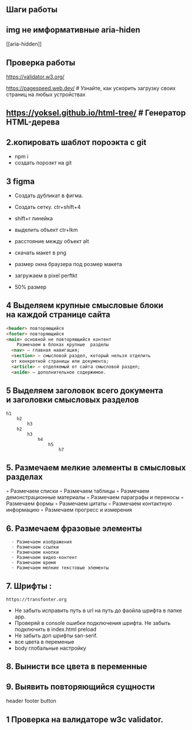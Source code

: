 ## Шаги работы

## img не имформативные aria-hiden
[[aria-hidden]]

## Проверка работы
https://validator.w3.org/

https://pagespeed.web.dev/ # Узнайте, как ускорить загрузку своих страниц на любых устройствах

https://yoksel.github.io/html-tree/ # Генератор HTML-дерева
---------------------------------------------------------------------
## 2.копировать шаблот пороэкта c git
- npm i
- создать пороэкт на git

## 3  figma
- Создать дубликат в фигма.
- Создать сетку. ctr+shift+4
-  shift+r линейка
- выделить объект ctr+lkm
- расстояние между объект alt

- скачать макет в png
- размер окна браузера под розмер макета
- загружаем в pixel perftkt
- 50% размер


## 4 Выделяем крупные смысловые блоки на каждой странице сайта
```html
<header> повторяющийся
<footer> повторяющийся
<main> основной не повторяющийся контент
	Размечаем в блоках крупные  разделы
  <nav> — главная навигация;
  <section> — смысловой раздел, который нельзя отделить
  от конкретной страницы или документа;
  <article> — отделяемый от сайта смысловой раздел;
  <aside> — дополнительное содержимое.
```

## 5 Выделяем заголовок всего документа и заголовки смысловых разделов
	h1
		h2
			h3
		h2
			h3
				h4
					h5
						h7
## 5. Размечаем мелкие элементы в смысловых разделах
  ◦ Размечаем списки
  ◦ Размечаем таблицы
  ◦ Размечаем демонстрационные материалы
  ◦ Размечаем параграфы и переносы
  ◦ Размечаем формы
  ◦ Размечаем цитаты
  ◦ Размечаем контактную информацию
  ◦ Размечаем прогресс и измерения
      
## 6. Размечаем фразовые элементы
	  ◦ Размечаем изображения
	  ◦ Размечаем ссылки
	  ◦ Размечаем кнопки
	  ◦ Размечаем видео-контент
	  ◦ Размечаем время
	  ◦ Размечаем мелкие текстовые элементы
## 7. Шрифты :
    https://transfonter.org
- Не забыть исправить путь в url на путь до фаойла шрифта в папке app.
- Проверяй в console ошибки подключения шрифта. Не забыть подключить в index.html preload
- Не забыть доп шрифты san-serif.
- все цвета в переменые
- body глобальные настройку

## 8. Вынисти все цвета в переменные

## 9. Выявить повторяющийся сущности
header 
footer button


## 1  Проверка на валидаторе w3c validator.